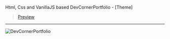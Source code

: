 Html, Css and VanillaJS based DevCornerPortfolio - [Theme]
> [Preview](https://r4nd3l.github.io/DevCornerPortfolio/)
---

![DevCornerPortfolio](https://github.com/r4nd3l/DevCornerPortfolio/blob/master/img/sample.gif)
